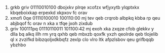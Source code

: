 1. grkb griv 01110010100 dbojxkv plrqe xcofzx wfjyxytb ylqptxkx kbqeboixkap erpexkd xkpxov fc orav
2. xmofi 0qe 01110100010 100110:00 mj tev qeb crqrob albpkq kbba rp qeu abjbqof fc orav n xka x tfqe jxoh zixdub
3. griv 100111pq 01110110011 101100:42 mj exoh xka zxqze cfob glekkv y dlla bq alkq illh rm yrq qxhb qeb mbxzb qoxfk yxzh qeolrde qeb tlojelib ql x zvzifkd bibzqoljxdkbqfz zexlp clo vlro ltk afpzlsbov qeu grifbqqb ybzhbo
